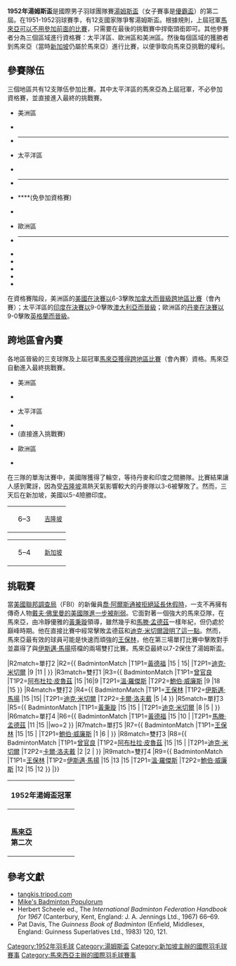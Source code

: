 **1952年湯姆斯盃**是國際男子羽球團隊賽[湯姆斯盃](https://zh.wikipedia.org/wiki/湯姆斯盃 "wikilink")（女子賽事是[優霸盃](https://zh.wikipedia.org/wiki/優霸盃 "wikilink")）的第二屆。在1951-1952羽球賽季，有12支國家隊爭奪湯姆斯盃。根據規則，上屆冠軍[馬來亞可以不用參加前面的比賽](https://zh.wikipedia.org/wiki/馬來亞 "wikilink")，只需要在最後的挑戰賽中捍衛頭銜即可。其他參賽者分為三個區域進行資格賽：太平洋區、歐洲區和美洲區。然後每個區域的獲勝者到馬來亞（當時[新加坡](../Page/新加坡.md "wikilink")仍屬於馬來亞）進行比賽，以便爭取向馬來亞挑戰的權利。

## 參賽隊伍

三個地區共有12支隊伍參加比賽。其中太平洋區的馬來亞為上屆冠軍，不必參加資格賽，並直接進入最終的挑戰賽。

  - 美洲區

<!-- end list -->

  -
  - ****

<!-- end list -->

  - 太平洋區

<!-- end list -->

  -
  - ****

  - ****(免參加資格賽)

  -
<!-- end list -->

  - 歐洲區

<!-- end list -->

  - ****

  -
  -
  -
  -
  -
在資格賽階段，美洲區的[美國在決賽以](../Page/美國國家羽毛球隊.md "wikilink")6-3擊敗[加拿大而晉級跨地區比賽](../Page/加拿大國家羽毛球隊.md "wikilink")（會內賽）；太平洋區的[印度在決賽以](../Page/印度國家羽毛球隊.md "wikilink")9-0擊敗[澳大利亞而晉級](../Page/澳大利亞國家羽毛球隊.md "wikilink")；歐洲區的[丹麥在決賽以](../Page/丹麥國家羽毛球隊.md "wikilink")9-0擊敗[英格蘭而晉級](../Page/英格蘭國家羽毛球隊.md "wikilink")。

## 跨地區會內賽

各地區晉級的三支球隊及上屆冠軍[馬來亞獲得跨地區比賽](../Page/馬來西亞國家羽毛球隊.md "wikilink")（會內賽）資格。馬來亞自動進入最終挑戰賽。

  - 美洲區

<!-- end list -->

  -
<!-- end list -->

  - 太平洋區

<!-- end list -->

  -
  - (直接進入挑戰賽)

<!-- end list -->

  - 歐洲區

<!-- end list -->

  -
在三隊的單淘汰賽中，美國隊獲得了輪空，等待丹麥和印度之間勝隊。比賽結果讓人感到驚訝，因為受[吉隆坡](../Page/吉隆坡.md "wikilink")濕熱天氣影響較大的丹麥隊以3-6被擊敗了。然而，三天后在新加坡，美國以5-4險勝印度。

<table>
<tbody>
<tr class="odd">
<td><p><strong></strong></p></td>
<td><p>6–3</p></td>
<td></td>
<td><p><small><a href="../Page/吉隆坡.md" title="wikilink">吉隆坡</a></small></p></td>
</tr>
</tbody>
</table>

<table>
<tbody>
<tr class="odd">
<td><p><strong></strong></p></td>
<td><p>5–4</p></td>
<td></td>
<td><p><small><a href="../Page/新加坡.md" title="wikilink">新加坡</a></small></p></td>
</tr>
</tbody>
</table>

## 挑戰賽

當[美國聯邦調查局](https://zh.wikipedia.org/wiki/美國聯邦調查局 "wikilink")（FBI）的新僱員[喬·阿爾斯通被拒絕延長休假時](https://zh.wikipedia.org/wiki/喬·阿爾斯通 "wikilink")，一支不再擁有傳奇人物[戴夫·佛里曼的美國隊進一步被削弱](https://zh.wikipedia.org/wiki/戴夫·佛里曼 "wikilink")。它面對著一個強大的馬來亞隊，在馬來亞，由冷靜優雅的[黃秉璇](../Page/黃秉璇.md "wikilink")領導，雖然幾乎和[馬滕·孟德茲](../Page/馬滕·孟德茲.md "wikilink")一樣年紀，但仍處於巔峰時期。他在直接比賽中經常擊敗孟德茲和[迪克·米切爾證明了這一點](https://zh.wikipedia.org/wiki/迪克·米切爾 "wikilink")。然而，馬來亞最有效的球員可能是快速而頑強的[王保林](../Page/王保林.md "wikilink")，他在第三場單打比賽中擊敗對手並贏得了與[伊斯邁·馬揚](../Page/伊斯邁·馬揚.md "wikilink")搭檔的兩場雙打比賽。馬來亞最終以7-2保住了湯姆斯盃。

|R2match=單打2 |R2={{ BadmintonMatch |T1P1=[黃德福](../Page/黃德福_\(羽毛球運動員\).md "wikilink") |15 | 15| |T2P1=[迪克·米切爾](https://zh.wikipedia.org/wiki/迪克·米切爾 "wikilink") |9 |11 | }} |R3match=雙打1 |R3={{ BadmintonMatch |T1P1=[曾官良](https://zh.wikipedia.org/wiki/曾官良 "wikilink") |T1P2=[阿布杜拉·皮魯茲](https://zh.wikipedia.org/wiki/阿布杜拉·皮魯茲 "wikilink") |15 |16|9 |T2P1=[溫·羅傑斯](https://zh.wikipedia.org/wiki/溫·羅傑斯 "wikilink") |T2P2=[鮑伯·威廉斯](https://zh.wikipedia.org/wiki/鮑伯·威廉斯 "wikilink") |9 |18 |15 }} |R4match=雙打2 |R4={{ BadmintonMatch |T1P1=[王保林](../Page/王保林.md "wikilink") |T1P2=[伊斯邁·馬揚](../Page/伊斯邁·馬揚.md "wikilink") |15 |15| |T2P1=[迪克·米切爾](https://zh.wikipedia.org/wiki/迪克·米切爾 "wikilink") |T2P2=[卡爾·洛夫戴](https://zh.wikipedia.org/wiki/卡爾·洛夫戴 "wikilink") |5 |4 }} |R5match=單打3 |R5={{ BadmintonMatch |T1P1=[黃秉璇](../Page/黃秉璇.md "wikilink") |15 |15 | |T2P1=[迪克·米切爾](https://zh.wikipedia.org/wiki/迪克·米切爾 "wikilink") |8 |5 | }} |R6match=單打4 |R6={{ BadmintonMatch |T1P1=[黃德福](../Page/黃德福_\(羽毛球運動員\).md "wikilink") |15 |10 | |T2P1=[馬滕·孟德茲](../Page/馬滕·孟德茲.md "wikilink") |11 |15 ||wo=2 }} |R7match=單打5 |R7={{ BadmintonMatch |T1P1=[王保林](../Page/王保林.md "wikilink") |15 |15 | |T2P1=[鮑伯·威廉斯](https://zh.wikipedia.org/wiki/鮑伯·威廉斯 "wikilink") |1 |6 | }} |R8match=雙打3 |R8={{ BadmintonMatch |T1P1=[曾官良](https://zh.wikipedia.org/wiki/曾官良 "wikilink") |T1P2=[阿布杜拉·皮魯茲](https://zh.wikipedia.org/wiki/阿布杜拉·皮魯茲 "wikilink") |15 |15 | |T2P1=[迪克·米切爾](https://zh.wikipedia.org/wiki/迪克·米切爾 "wikilink") |T2P2=[卡爾·洛夫戴](https://zh.wikipedia.org/wiki/卡爾·洛夫戴 "wikilink") |2 |2 | }} |R9match=雙打4 |R9={{ BadmintonMatch |T1P1=[王保林](../Page/王保林.md "wikilink") |T1P2=[伊斯邁·馬揚](../Page/伊斯邁·馬揚.md "wikilink") |15 |13 |15 |T2P1=[溫·羅傑斯](https://zh.wikipedia.org/wiki/溫·羅傑斯 "wikilink") |T2P2=[鮑伯·威廉斯](https://zh.wikipedia.org/wiki/鮑伯·威廉斯 "wikilink") |12 |15 |12 }} |}}

<table>
<thead>
<tr class="header">
<th><p>1952年湯姆盃冠軍</p></th>
</tr>
</thead>
<tbody>
<tr class="odd">
<td><p><br />
<strong><a href="../Page/馬來西亞國家羽毛球隊.md" title="wikilink">馬來亞</a></strong><br />
<strong>第二次</strong></p></td>
</tr>
</tbody>
</table>

## 參考文獻

  - [tangkis.tripod.com](https://web.archive.org/web/20061214221836/http://tangkis.tripod.com/thomas/calendar.htm)
  - [Mike's Badminton Populorum](http://www2.sbg.ac.at/populorum/badminton/archiv_thomascup.htm)
  - Herbert Scheele ed., The *International Badminton Federation Handbook for 1967* (Canterbury, Kent, England: J. A. Jennings Ltd., 1967) 66–69.
  - Pat Davis, The *Guinness Book of Badminton* (Enfield, Middlesex, England: Guinness Superlatives Ltd., 1983) 120, 121.

[Category:1952年羽毛球](https://zh.wikipedia.org/wiki/Category:1952年羽毛球 "wikilink") [Category:湯姆斯盃](https://zh.wikipedia.org/wiki/Category:湯姆斯盃 "wikilink") [Category:新加坡主辦的國際羽毛球賽事](https://zh.wikipedia.org/wiki/Category:新加坡主辦的國際羽毛球賽事 "wikilink") [Category:馬來西亞主辦的國際羽毛球賽事](https://zh.wikipedia.org/wiki/Category:馬來西亞主辦的國際羽毛球賽事 "wikilink")
